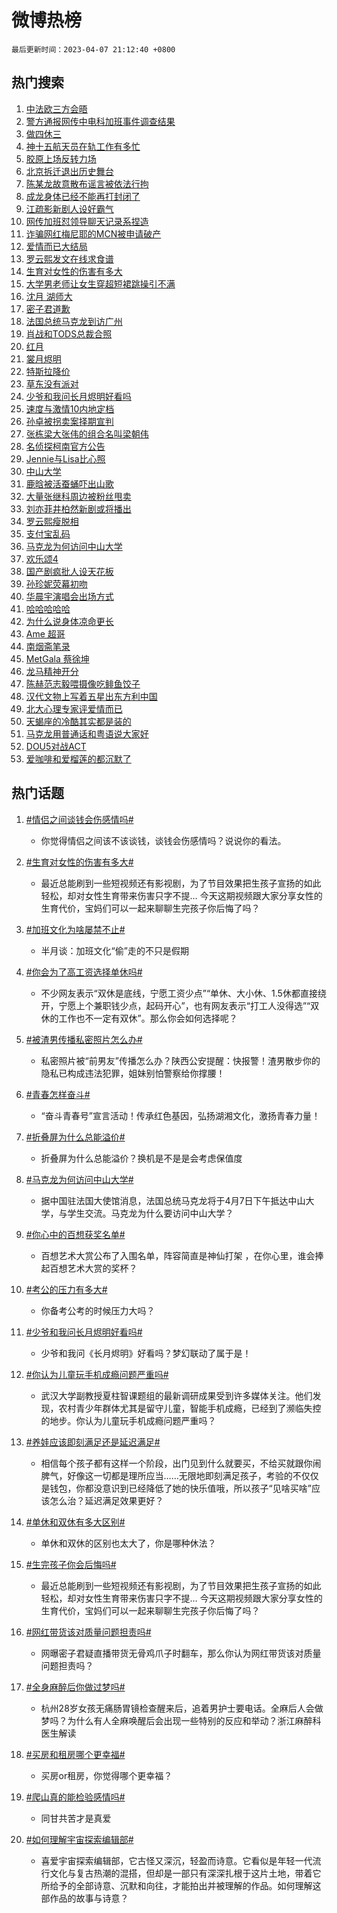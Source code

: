 # 微博热榜

`最后更新时间：2023-04-07 21:12:40 +0800`

## 热门搜索

1. [中法欧三方会晤](https://m.weibo.cn/search?containerid=100103type%3D1%26t%3D10%26q%3D%23%E4%B8%AD%E6%B3%95%E6%AC%A7%E4%B8%89%E6%96%B9%E4%BC%9A%E6%99%A4%23&stream_entry_id=51&isnewpage=1&extparam=seat%3D1%26cate%3D10103%26stream_entry_id%3D51%26pos%3D0%26c_type%3D51%26dgr%3D0%26filter_type%3Drealtimehot%26display_time%3D1680873158%26pre_seqid%3D16808731588810179358&luicode=10000011&lfid=106003type%253D25%2526t%253D3%2526disable_hot%253D1%2526filter_type%253Drealtimehot)
1. [警方通报网传中电科加班事件调查结果](https://m.weibo.cn/search?containerid=100103type%3D1%26t%3D10%26q%3D%23%E8%AD%A6%E6%96%B9%E9%80%9A%E6%8A%A5%E7%BD%91%E4%BC%A0%E4%B8%AD%E7%94%B5%E7%A7%91%E5%8A%A0%E7%8F%AD%E4%BA%8B%E4%BB%B6%E8%B0%83%E6%9F%A5%E7%BB%93%E6%9E%9C%23&stream_entry_id=31&isnewpage=1&extparam=seat%3D1%26cate%3D5001%26stream_entry_id%3D31%26flag%3D1%26lcate%3D5001%26realpos%3D1%26filter_type%3Drealtimehot%26pos%3D0%26q%3D%2523%25E8%25AD%25A6%25E6%2596%25B9%25E9%2580%259A%25E6%258A%25A5%25E7%25BD%2591%25E4%25BC%25A0%25E4%25B8%25AD%25E7%2594%25B5%25E7%25A7%2591%25E5%258A%25A0%25E7%258F%25AD%25E4%25BA%258B%25E4%25BB%25B6%25E8%25B0%2583%25E6%259F%25A5%25E7%25BB%2593%25E6%259E%259C%2523%26c_type%3D31%26dgr%3D0%26band_rank%3D1%26display_time%3D1680873158%26pre_seqid%3D16808731588810179358&luicode=10000011&lfid=106003type%253D25%2526t%253D3%2526disable_hot%253D1%2526filter_type%253Drealtimehot)
1. [做四休三](https://m.weibo.cn/search?containerid=100103type%3D1%26t%3D10%26q%3D%E5%81%9A%E5%9B%9B%E4%BC%91%E4%B8%89&stream_entry_id=31&isnewpage=1&extparam=seat%3D1%26cate%3D5001%26stream_entry_id%3D31%26flag%3D1%26lcate%3D5001%26realpos%3D2%26filter_type%3Drealtimehot%26pos%3D1%26q%3D%25E5%2581%259A%25E5%259B%259B%25E4%25BC%2591%25E4%25B8%2589%26c_type%3D31%26dgr%3D0%26band_rank%3D2%26display_time%3D1680873158%26pre_seqid%3D16808731588810179358&luicode=10000011&lfid=106003type%253D25%2526t%253D3%2526disable_hot%253D1%2526filter_type%253Drealtimehot)
1. [神十五航天员在轨工作有多忙](https://m.weibo.cn/search?containerid=100103type%3D1%26t%3D10%26q%3D%23%E7%A5%9E%E5%8D%81%E4%BA%94%E8%88%AA%E5%A4%A9%E5%91%98%E5%9C%A8%E8%BD%A8%E5%B7%A5%E4%BD%9C%E6%9C%89%E5%A4%9A%E5%BF%99%23&stream_entry_id=31&isnewpage=1&extparam=seat%3D1%26cate%3D5001%26stream_entry_id%3D31%26flag%3D0%26lcate%3D5001%26realpos%3D3%26filter_type%3Drealtimehot%26pos%3D2%26q%3D%2523%25E7%25A5%259E%25E5%258D%2581%25E4%25BA%2594%25E8%2588%25AA%25E5%25A4%25A9%25E5%2591%2598%25E5%259C%25A8%25E8%25BD%25A8%25E5%25B7%25A5%25E4%25BD%259C%25E6%259C%2589%25E5%25A4%259A%25E5%25BF%2599%2523%26c_type%3D31%26dgr%3D0%26band_rank%3D3%26display_time%3D1680873158%26pre_seqid%3D16808731588810179358&luicode=10000011&lfid=106003type%253D25%2526t%253D3%2526disable_hot%253D1%2526filter_type%253Drealtimehot)
1. [胶原上场反转力场](https://m.weibo.cn/search?containerid=100103type%3D1%26t%3D10%26q%3D%23%E8%83%B6%E5%8E%9F%E4%B8%8A%E5%9C%BA%E5%8F%8D%E8%BD%AC%E5%8A%9B%E5%9C%BA%23&stream_entry_id=31&isnewpage=1&extparam=seat%3D1%26cate%3D5001%26stream_entry_id%3D31%26lcate%3D5001%26dgr%3D0%26filter_type%3Drealtimehot%26pos%3D3%26topic_ad%3D1%26q%3D%2523%25E8%2583%25B6%25E5%258E%259F%25E4%25B8%258A%25E5%259C%25BA%25E5%258F%258D%25E8%25BD%25AC%25E5%258A%259B%25E5%259C%25BA%2523%26c_type%3D31%26adid%3D185643%26band_rank%3D4%26display_time%3D1680873158%26pre_seqid%3D16808731588810179358&luicode=10000011&lfid=106003type%253D25%2526t%253D3%2526disable_hot%253D1%2526filter_type%253Drealtimehot)
1. [北京拆迁退出历史舞台](https://m.weibo.cn/search?containerid=100103type%3D1%26t%3D10%26q%3D%23%E5%8C%97%E4%BA%AC%E6%8B%86%E8%BF%81%E9%80%80%E5%87%BA%E5%8E%86%E5%8F%B2%E8%88%9E%E5%8F%B0%23&stream_entry_id=31&isnewpage=1&extparam=seat%3D1%26cate%3D5001%26stream_entry_id%3D31%26flag%3D2%26lcate%3D5001%26realpos%3D4%26filter_type%3Drealtimehot%26pos%3D4%26q%3D%2523%25E5%258C%2597%25E4%25BA%25AC%25E6%258B%2586%25E8%25BF%2581%25E9%2580%2580%25E5%2587%25BA%25E5%258E%2586%25E5%258F%25B2%25E8%2588%259E%25E5%258F%25B0%2523%26c_type%3D31%26dgr%3D0%26band_rank%3D4%26display_time%3D1680873158%26pre_seqid%3D16808731588810179358&luicode=10000011&lfid=106003type%253D25%2526t%253D3%2526disable_hot%253D1%2526filter_type%253Drealtimehot)
1. [陈某龙故意散布谣言被依法行拘](https://m.weibo.cn/search?containerid=100103type%3D1%26t%3D10%26q%3D%23%E9%99%88%E6%9F%90%E9%BE%99%E6%95%85%E6%84%8F%E6%95%A3%E5%B8%83%E8%B0%A3%E8%A8%80%E8%A2%AB%E4%BE%9D%E6%B3%95%E8%A1%8C%E6%8B%98%23&stream_entry_id=31&isnewpage=1&extparam=seat%3D1%26cate%3D5001%26stream_entry_id%3D31%26flag%3D1%26lcate%3D5001%26realpos%3D5%26filter_type%3Drealtimehot%26pos%3D5%26q%3D%2523%25E9%2599%2588%25E6%259F%2590%25E9%25BE%2599%25E6%2595%2585%25E6%2584%258F%25E6%2595%25A3%25E5%25B8%2583%25E8%25B0%25A3%25E8%25A8%2580%25E8%25A2%25AB%25E4%25BE%259D%25E6%25B3%2595%25E8%25A1%258C%25E6%258B%2598%2523%26c_type%3D31%26dgr%3D0%26band_rank%3D5%26display_time%3D1680873158%26pre_seqid%3D16808731588810179358&luicode=10000011&lfid=106003type%253D25%2526t%253D3%2526disable_hot%253D1%2526filter_type%253Drealtimehot)
1. [成龙身体已经不能再打封闭了](https://m.weibo.cn/search?containerid=100103type%3D1%26t%3D10%26q%3D%23%E6%88%90%E9%BE%99%E8%BA%AB%E4%BD%93%E5%B7%B2%E7%BB%8F%E4%B8%8D%E8%83%BD%E5%86%8D%E6%89%93%E5%B0%81%E9%97%AD%E4%BA%86%23&stream_entry_id=31&isnewpage=1&extparam=seat%3D1%26cate%3D5001%26stream_entry_id%3D31%26flag%3D2%26lcate%3D5001%26realpos%3D6%26filter_type%3Drealtimehot%26pos%3D6%26q%3D%2523%25E6%2588%2590%25E9%25BE%2599%25E8%25BA%25AB%25E4%25BD%2593%25E5%25B7%25B2%25E7%25BB%258F%25E4%25B8%258D%25E8%2583%25BD%25E5%2586%258D%25E6%2589%2593%25E5%25B0%2581%25E9%2597%25AD%25E4%25BA%2586%2523%26c_type%3D31%26dgr%3D0%26band_rank%3D6%26display_time%3D1680873158%26pre_seqid%3D16808731588810179358&luicode=10000011&lfid=106003type%253D25%2526t%253D3%2526disable_hot%253D1%2526filter_type%253Drealtimehot)
1. [江疏影新剧人设好霸气](https://m.weibo.cn/search?containerid=100103type%3D1%26t%3D10%26q%3D%23%E6%B1%9F%E7%96%8F%E5%BD%B1%E6%96%B0%E5%89%A7%E4%BA%BA%E8%AE%BE%E5%A5%BD%E9%9C%B8%E6%B0%94%23&stream_entry_id=31&isnewpage=1&extparam=seat%3D1%26cate%3D5001%26stream_entry_id%3D31%26lcate%3D5001%26dgr%3D0%26filter_type%3Drealtimehot%26pos%3D7%26q%3D%2523%25E6%25B1%259F%25E7%2596%258F%25E5%25BD%25B1%25E6%2596%25B0%25E5%2589%25A7%25E4%25BA%25BA%25E8%25AE%25BE%25E5%25A5%25BD%25E9%259C%25B8%25E6%25B0%2594%2523%26c_type%3D31%26adid%3D185734%26band_rank%3D7%26display_time%3D1680873158%26pre_seqid%3D16808731588810179358&luicode=10000011&lfid=106003type%253D25%2526t%253D3%2526disable_hot%253D1%2526filter_type%253Drealtimehot)
1. [网传加班怼领导聊天记录系捏造](https://m.weibo.cn/search?containerid=100103type%3D1%26t%3D10%26q%3D%23%E7%BD%91%E4%BC%A0%E5%8A%A0%E7%8F%AD%E6%80%BC%E9%A2%86%E5%AF%BC%E8%81%8A%E5%A4%A9%E8%AE%B0%E5%BD%95%E7%B3%BB%E6%8D%8F%E9%80%A0%23&stream_entry_id=31&isnewpage=1&extparam=seat%3D1%26cate%3D5001%26stream_entry_id%3D31%26flag%3D1%26lcate%3D5001%26realpos%3D7%26filter_type%3Drealtimehot%26pos%3D8%26q%3D%2523%25E7%25BD%2591%25E4%25BC%25A0%25E5%258A%25A0%25E7%258F%25AD%25E6%2580%25BC%25E9%25A2%2586%25E5%25AF%25BC%25E8%2581%258A%25E5%25A4%25A9%25E8%25AE%25B0%25E5%25BD%2595%25E7%25B3%25BB%25E6%258D%258F%25E9%2580%25A0%2523%26c_type%3D31%26dgr%3D0%26band_rank%3D7%26display_time%3D1680873158%26pre_seqid%3D16808731588810179358&luicode=10000011&lfid=106003type%253D25%2526t%253D3%2526disable_hot%253D1%2526filter_type%253Drealtimehot)
1. [诈骗网红梅尼耶的MCN被申请破产](https://m.weibo.cn/search?containerid=100103type%3D1%26t%3D10%26q%3D%23%E8%AF%88%E9%AA%97%E7%BD%91%E7%BA%A2%E6%A2%85%E5%B0%BC%E8%80%B6%E7%9A%84MCN%E8%A2%AB%E7%94%B3%E8%AF%B7%E7%A0%B4%E4%BA%A7%23&stream_entry_id=31&isnewpage=1&extparam=seat%3D1%26cate%3D5001%26stream_entry_id%3D31%26flag%3D1%26lcate%3D5001%26realpos%3D8%26filter_type%3Drealtimehot%26pos%3D9%26q%3D%2523%25E8%25AF%2588%25E9%25AA%2597%25E7%25BD%2591%25E7%25BA%25A2%25E6%25A2%2585%25E5%25B0%25BC%25E8%2580%25B6%25E7%259A%2584MCN%25E8%25A2%25AB%25E7%2594%25B3%25E8%25AF%25B7%25E7%25A0%25B4%25E4%25BA%25A7%2523%26c_type%3D31%26dgr%3D0%26band_rank%3D8%26display_time%3D1680873158%26pre_seqid%3D16808731588810179358&luicode=10000011&lfid=106003type%253D25%2526t%253D3%2526disable_hot%253D1%2526filter_type%253Drealtimehot)
1. [爱情而已大结局](https://m.weibo.cn/search?containerid=100103type%3D1%26t%3D10%26q%3D%23%E7%88%B1%E6%83%85%E8%80%8C%E5%B7%B2%E5%A4%A7%E7%BB%93%E5%B1%80%23&stream_entry_id=31&isnewpage=1&extparam=seat%3D1%26cate%3D5001%26stream_entry_id%3D31%26flag%3D1%26lcate%3D5001%26realpos%3D9%26filter_type%3Drealtimehot%26pos%3D10%26q%3D%2523%25E7%2588%25B1%25E6%2583%2585%25E8%2580%258C%25E5%25B7%25B2%25E5%25A4%25A7%25E7%25BB%2593%25E5%25B1%2580%2523%26c_type%3D31%26dgr%3D0%26band_rank%3D9%26display_time%3D1680873158%26pre_seqid%3D16808731588810179358&luicode=10000011&lfid=106003type%253D25%2526t%253D3%2526disable_hot%253D1%2526filter_type%253Drealtimehot)
1. [罗云熙发文在线求食谱](https://m.weibo.cn/search?containerid=100103type%3D1%26t%3D10%26q%3D%23%E7%BD%97%E4%BA%91%E7%86%99%E5%8F%91%E6%96%87%E5%9C%A8%E7%BA%BF%E6%B1%82%E9%A3%9F%E8%B0%B1%23&stream_entry_id=31&isnewpage=1&extparam=seat%3D1%26cate%3D5001%26stream_entry_id%3D31%26flag%3D0%26lcate%3D5001%26realpos%3D10%26filter_type%3Drealtimehot%26pos%3D11%26q%3D%2523%25E7%25BD%2597%25E4%25BA%2591%25E7%2586%2599%25E5%258F%2591%25E6%2596%2587%25E5%259C%25A8%25E7%25BA%25BF%25E6%25B1%2582%25E9%25A3%259F%25E8%25B0%25B1%2523%26c_type%3D31%26dgr%3D0%26band_rank%3D10%26display_time%3D1680873158%26pre_seqid%3D16808731588810179358&luicode=10000011&lfid=106003type%253D25%2526t%253D3%2526disable_hot%253D1%2526filter_type%253Drealtimehot)
1. [生育对女性的伤害有多大](https://m.weibo.cn/search?containerid=100103type%3D1%26t%3D10%26q%3D%23%E7%94%9F%E8%82%B2%E5%AF%B9%E5%A5%B3%E6%80%A7%E7%9A%84%E4%BC%A4%E5%AE%B3%E6%9C%89%E5%A4%9A%E5%A4%A7%23&stream_entry_id=31&isnewpage=1&extparam=seat%3D1%26cate%3D5001%26stream_entry_id%3D31%26flag%3D0%26lcate%3D5001%26realpos%3D11%26filter_type%3Drealtimehot%26pos%3D12%26q%3D%2523%25E7%2594%259F%25E8%2582%25B2%25E5%25AF%25B9%25E5%25A5%25B3%25E6%2580%25A7%25E7%259A%2584%25E4%25BC%25A4%25E5%25AE%25B3%25E6%259C%2589%25E5%25A4%259A%25E5%25A4%25A7%2523%26c_type%3D31%26dgr%3D0%26band_rank%3D11%26display_time%3D1680873158%26pre_seqid%3D16808731588810179358&luicode=10000011&lfid=106003type%253D25%2526t%253D3%2526disable_hot%253D1%2526filter_type%253Drealtimehot)
1. [大学男老师让女生穿超短裙跳操引不满](https://m.weibo.cn/search?containerid=100103type%3D1%26t%3D10%26q%3D%23%E5%A4%A7%E5%AD%A6%E7%94%B7%E8%80%81%E5%B8%88%E8%AE%A9%E5%A5%B3%E7%94%9F%E7%A9%BF%E8%B6%85%E7%9F%AD%E8%A3%99%E8%B7%B3%E6%93%8D%E5%BC%95%E4%B8%8D%E6%BB%A1%23&stream_entry_id=31&isnewpage=1&extparam=seat%3D1%26cate%3D5001%26stream_entry_id%3D31%26flag%3D1%26lcate%3D5001%26realpos%3D12%26filter_type%3Drealtimehot%26pos%3D13%26q%3D%2523%25E5%25A4%25A7%25E5%25AD%25A6%25E7%2594%25B7%25E8%2580%2581%25E5%25B8%2588%25E8%25AE%25A9%25E5%25A5%25B3%25E7%2594%259F%25E7%25A9%25BF%25E8%25B6%2585%25E7%259F%25AD%25E8%25A3%2599%25E8%25B7%25B3%25E6%2593%258D%25E5%25BC%2595%25E4%25B8%258D%25E6%25BB%25A1%2523%26c_type%3D31%26dgr%3D0%26band_rank%3D12%26display_time%3D1680873158%26pre_seqid%3D16808731588810179358&luicode=10000011&lfid=106003type%253D25%2526t%253D3%2526disable_hot%253D1%2526filter_type%253Drealtimehot)
1. [沈月 湖师大](https://m.weibo.cn/search?containerid=100103type%3D1%26t%3D10%26q%3D%E6%B2%88%E6%9C%88+%E6%B9%96%E5%B8%88%E5%A4%A7&stream_entry_id=31&isnewpage=1&extparam=seat%3D1%26cate%3D5001%26stream_entry_id%3D31%26flag%3D0%26lcate%3D5001%26realpos%3D13%26filter_type%3Drealtimehot%26pos%3D14%26q%3D%25E6%25B2%2588%25E6%259C%2588%2520%25E6%25B9%2596%25E5%25B8%2588%25E5%25A4%25A7%26c_type%3D31%26dgr%3D0%26band_rank%3D13%26display_time%3D1680873158%26pre_seqid%3D16808731588810179358&luicode=10000011&lfid=106003type%253D25%2526t%253D3%2526disable_hot%253D1%2526filter_type%253Drealtimehot)
1. [密子君道歉](https://m.weibo.cn/search?containerid=100103type%3D1%26t%3D10%26q%3D%23%E5%AF%86%E5%AD%90%E5%90%9B%E9%81%93%E6%AD%89%23&stream_entry_id=31&isnewpage=1&extparam=seat%3D1%26cate%3D5001%26stream_entry_id%3D31%26flag%3D2%26lcate%3D5001%26realpos%3D14%26filter_type%3Drealtimehot%26pos%3D15%26q%3D%2523%25E5%25AF%2586%25E5%25AD%2590%25E5%2590%259B%25E9%2581%2593%25E6%25AD%2589%2523%26c_type%3D31%26dgr%3D0%26band_rank%3D14%26display_time%3D1680873158%26pre_seqid%3D16808731588810179358&luicode=10000011&lfid=106003type%253D25%2526t%253D3%2526disable_hot%253D1%2526filter_type%253Drealtimehot)
1. [法国总统马克龙到访广州](https://m.weibo.cn/search?containerid=100103type%3D1%26t%3D10%26q%3D%23%E6%B3%95%E5%9B%BD%E6%80%BB%E7%BB%9F%E9%A9%AC%E5%85%8B%E9%BE%99%E5%88%B0%E8%AE%BF%E5%B9%BF%E5%B7%9E%23&stream_entry_id=31&isnewpage=1&extparam=seat%3D1%26cate%3D5001%26stream_entry_id%3D31%26flag%3D0%26lcate%3D5001%26realpos%3D15%26filter_type%3Drealtimehot%26pos%3D16%26q%3D%2523%25E6%25B3%2595%25E5%259B%25BD%25E6%2580%25BB%25E7%25BB%259F%25E9%25A9%25AC%25E5%2585%258B%25E9%25BE%2599%25E5%2588%25B0%25E8%25AE%25BF%25E5%25B9%25BF%25E5%25B7%259E%2523%26c_type%3D31%26dgr%3D0%26band_rank%3D15%26display_time%3D1680873158%26pre_seqid%3D16808731588810179358&luicode=10000011&lfid=106003type%253D25%2526t%253D3%2526disable_hot%253D1%2526filter_type%253Drealtimehot)
1. [肖战和TODS总裁合照](https://m.weibo.cn/search?containerid=100103type%3D1%26t%3D10%26q%3D%23%E8%82%96%E6%88%98%E5%92%8CTODS%E6%80%BB%E8%A3%81%E5%90%88%E7%85%A7%23&stream_entry_id=31&isnewpage=1&extparam=seat%3D1%26cate%3D5001%26stream_entry_id%3D31%26flag%3D0%26lcate%3D5001%26realpos%3D16%26filter_type%3Drealtimehot%26pos%3D17%26q%3D%2523%25E8%2582%2596%25E6%2588%2598%25E5%2592%258CTODS%25E6%2580%25BB%25E8%25A3%2581%25E5%2590%2588%25E7%2585%25A7%2523%26c_type%3D31%26dgr%3D0%26band_rank%3D16%26display_time%3D1680873158%26pre_seqid%3D16808731588810179358&luicode=10000011&lfid=106003type%253D25%2526t%253D3%2526disable_hot%253D1%2526filter_type%253Drealtimehot)
1. [红月](https://m.weibo.cn/search?containerid=100103type%3D1%26t%3D10%26q%3D%E7%BA%A2%E6%9C%88&stream_entry_id=31&isnewpage=1&extparam=seat%3D1%26cate%3D5001%26stream_entry_id%3D31%26flag%3D1%26lcate%3D5001%26realpos%3D17%26filter_type%3Drealtimehot%26pos%3D18%26q%3D%25E7%25BA%25A2%25E6%259C%2588%26c_type%3D31%26dgr%3D0%26band_rank%3D17%26display_time%3D1680873158%26pre_seqid%3D16808731588810179358&luicode=10000011&lfid=106003type%253D25%2526t%253D3%2526disable_hot%253D1%2526filter_type%253Drealtimehot)
1. [裳月烬明](https://m.weibo.cn/search?containerid=100103type%3D1%26t%3D10%26q%3D%E8%A3%B3%E6%9C%88%E7%83%AC%E6%98%8E&stream_entry_id=31&isnewpage=1&extparam=seat%3D1%26cate%3D5001%26stream_entry_id%3D31%26flag%3D0%26lcate%3D5001%26realpos%3D18%26filter_type%3Drealtimehot%26pos%3D19%26q%3D%25E8%25A3%25B3%25E6%259C%2588%25E7%2583%25AC%25E6%2598%258E%26c_type%3D31%26dgr%3D0%26band_rank%3D18%26display_time%3D1680873158%26pre_seqid%3D16808731588810179358&luicode=10000011&lfid=106003type%253D25%2526t%253D3%2526disable_hot%253D1%2526filter_type%253Drealtimehot)
1. [特斯拉降价](https://m.weibo.cn/search?containerid=100103type%3D1%26t%3D10%26q%3D%E7%89%B9%E6%96%AF%E6%8B%89%E9%99%8D%E4%BB%B7&stream_entry_id=31&isnewpage=1&extparam=seat%3D1%26cate%3D5001%26stream_entry_id%3D31%26flag%3D0%26lcate%3D5001%26realpos%3D19%26filter_type%3Drealtimehot%26pos%3D20%26q%3D%25E7%2589%25B9%25E6%2596%25AF%25E6%258B%2589%25E9%2599%258D%25E4%25BB%25B7%26c_type%3D31%26dgr%3D0%26band_rank%3D19%26display_time%3D1680873158%26pre_seqid%3D16808731588810179358&luicode=10000011&lfid=106003type%253D25%2526t%253D3%2526disable_hot%253D1%2526filter_type%253Drealtimehot)
1. [草东没有派对](https://m.weibo.cn/search?containerid=100103type%3D1%26t%3D10%26q%3D%E8%8D%89%E4%B8%9C%E6%B2%A1%E6%9C%89%E6%B4%BE%E5%AF%B9&stream_entry_id=31&isnewpage=1&extparam=seat%3D1%26cate%3D5001%26stream_entry_id%3D31%26flag%3D1%26lcate%3D5001%26realpos%3D20%26filter_type%3Drealtimehot%26pos%3D21%26q%3D%25E8%258D%2589%25E4%25B8%259C%25E6%25B2%25A1%25E6%259C%2589%25E6%25B4%25BE%25E5%25AF%25B9%26c_type%3D31%26dgr%3D0%26band_rank%3D20%26display_time%3D1680873158%26pre_seqid%3D16808731588810179358&luicode=10000011&lfid=106003type%253D25%2526t%253D3%2526disable_hot%253D1%2526filter_type%253Drealtimehot)
1. [少爷和我问长月烬明好看吗](https://m.weibo.cn/search?containerid=100103type%3D1%26t%3D10%26q%3D%23%E5%B0%91%E7%88%B7%E5%92%8C%E6%88%91%E9%97%AE%E9%95%BF%E6%9C%88%E7%83%AC%E6%98%8E%E5%A5%BD%E7%9C%8B%E5%90%97%23&stream_entry_id=31&isnewpage=1&extparam=seat%3D1%26cate%3D5001%26stream_entry_id%3D31%26flag%3D1%26lcate%3D5001%26realpos%3D21%26filter_type%3Drealtimehot%26pos%3D22%26q%3D%2523%25E5%25B0%2591%25E7%2588%25B7%25E5%2592%258C%25E6%2588%2591%25E9%2597%25AE%25E9%2595%25BF%25E6%259C%2588%25E7%2583%25AC%25E6%2598%258E%25E5%25A5%25BD%25E7%259C%258B%25E5%2590%2597%2523%26c_type%3D31%26dgr%3D0%26band_rank%3D21%26display_time%3D1680873158%26pre_seqid%3D16808731588810179358&luicode=10000011&lfid=106003type%253D25%2526t%253D3%2526disable_hot%253D1%2526filter_type%253Drealtimehot)
1. [速度与激情10内地定档](https://m.weibo.cn/search?containerid=100103type%3D1%26t%3D10%26q%3D%23%E9%80%9F%E5%BA%A6%E4%B8%8E%E6%BF%80%E6%83%8510%E5%86%85%E5%9C%B0%E5%AE%9A%E6%A1%A3%23&stream_entry_id=31&isnewpage=1&extparam=seat%3D1%26cate%3D5001%26stream_entry_id%3D31%26flag%3D1%26lcate%3D5001%26realpos%3D22%26filter_type%3Drealtimehot%26pos%3D23%26q%3D%2523%25E9%2580%259F%25E5%25BA%25A6%25E4%25B8%258E%25E6%25BF%2580%25E6%2583%258510%25E5%2586%2585%25E5%259C%25B0%25E5%25AE%259A%25E6%25A1%25A3%2523%26c_type%3D31%26dgr%3D0%26band_rank%3D22%26display_time%3D1680873158%26pre_seqid%3D16808731588810179358&luicode=10000011&lfid=106003type%253D25%2526t%253D3%2526disable_hot%253D1%2526filter_type%253Drealtimehot)
1. [孙卓被拐卖案择期宣判](https://m.weibo.cn/search?containerid=100103type%3D1%26t%3D10%26q%3D%23%E5%AD%99%E5%8D%93%E8%A2%AB%E6%8B%90%E5%8D%96%E6%A1%88%E6%8B%A9%E6%9C%9F%E5%AE%A3%E5%88%A4%23&stream_entry_id=31&isnewpage=1&extparam=seat%3D1%26cate%3D5001%26stream_entry_id%3D31%26flag%3D1%26lcate%3D5001%26realpos%3D23%26filter_type%3Drealtimehot%26pos%3D24%26q%3D%2523%25E5%25AD%2599%25E5%258D%2593%25E8%25A2%25AB%25E6%258B%2590%25E5%258D%2596%25E6%25A1%2588%25E6%258B%25A9%25E6%259C%259F%25E5%25AE%25A3%25E5%2588%25A4%2523%26c_type%3D31%26dgr%3D0%26band_rank%3D23%26display_time%3D1680873158%26pre_seqid%3D16808731588810179358&luicode=10000011&lfid=106003type%253D25%2526t%253D3%2526disable_hot%253D1%2526filter_type%253Drealtimehot)
1. [张栋梁大张伟的组合名叫梁朝伟](https://m.weibo.cn/search?containerid=100103type%3D1%26t%3D10%26q%3D%23%E5%BC%A0%E6%A0%8B%E6%A2%81%E5%A4%A7%E5%BC%A0%E4%BC%9F%E7%9A%84%E7%BB%84%E5%90%88%E5%90%8D%E5%8F%AB%E6%A2%81%E6%9C%9D%E4%BC%9F%23&stream_entry_id=31&isnewpage=1&extparam=seat%3D1%26cate%3D5001%26stream_entry_id%3D31%26flag%3D1%26lcate%3D5001%26realpos%3D24%26filter_type%3Drealtimehot%26pos%3D25%26q%3D%2523%25E5%25BC%25A0%25E6%25A0%258B%25E6%25A2%2581%25E5%25A4%25A7%25E5%25BC%25A0%25E4%25BC%259F%25E7%259A%2584%25E7%25BB%2584%25E5%2590%2588%25E5%2590%258D%25E5%258F%25AB%25E6%25A2%2581%25E6%259C%259D%25E4%25BC%259F%2523%26c_type%3D31%26dgr%3D0%26band_rank%3D24%26display_time%3D1680873158%26pre_seqid%3D16808731588810179358&luicode=10000011&lfid=106003type%253D25%2526t%253D3%2526disable_hot%253D1%2526filter_type%253Drealtimehot)
1. [名侦探柯南官方公告](https://m.weibo.cn/search?containerid=100103type%3D1%26t%3D10%26q%3D%23%E5%90%8D%E4%BE%A6%E6%8E%A2%E6%9F%AF%E5%8D%97%E5%AE%98%E6%96%B9%E5%85%AC%E5%91%8A%23&stream_entry_id=31&isnewpage=1&extparam=seat%3D1%26cate%3D5001%26stream_entry_id%3D31%26flag%3D0%26lcate%3D5001%26realpos%3D25%26filter_type%3Drealtimehot%26pos%3D26%26q%3D%2523%25E5%2590%258D%25E4%25BE%25A6%25E6%258E%25A2%25E6%259F%25AF%25E5%258D%2597%25E5%25AE%2598%25E6%2596%25B9%25E5%2585%25AC%25E5%2591%258A%2523%26c_type%3D31%26dgr%3D0%26band_rank%3D25%26display_time%3D1680873158%26pre_seqid%3D16808731588810179358&luicode=10000011&lfid=106003type%253D25%2526t%253D3%2526disable_hot%253D1%2526filter_type%253Drealtimehot)
1. [Jennie与Lisa比心照](https://m.weibo.cn/search?containerid=100103type%3D1%26t%3D10%26q%3D%23Jennie%E4%B8%8ELisa%E6%AF%94%E5%BF%83%E7%85%A7%23&stream_entry_id=31&isnewpage=1&extparam=seat%3D1%26cate%3D5001%26stream_entry_id%3D31%26flag%3D1%26lcate%3D5001%26realpos%3D26%26filter_type%3Drealtimehot%26pos%3D27%26q%3D%2523Jennie%25E4%25B8%258ELisa%25E6%25AF%2594%25E5%25BF%2583%25E7%2585%25A7%2523%26c_type%3D31%26dgr%3D0%26band_rank%3D26%26display_time%3D1680873158%26pre_seqid%3D16808731588810179358&luicode=10000011&lfid=106003type%253D25%2526t%253D3%2526disable_hot%253D1%2526filter_type%253Drealtimehot)
1. [中山大学](https://m.weibo.cn/search?containerid=100103type%3D1%26t%3D10%26q%3D%E4%B8%AD%E5%B1%B1%E5%A4%A7%E5%AD%A6&stream_entry_id=31&isnewpage=1&extparam=seat%3D1%26cate%3D5001%26stream_entry_id%3D31%26flag%3D0%26lcate%3D5001%26realpos%3D27%26filter_type%3Drealtimehot%26pos%3D28%26q%3D%25E4%25B8%25AD%25E5%25B1%25B1%25E5%25A4%25A7%25E5%25AD%25A6%26c_type%3D31%26dgr%3D0%26band_rank%3D27%26display_time%3D1680873158%26pre_seqid%3D16808731588810179358&luicode=10000011&lfid=106003type%253D25%2526t%253D3%2526disable_hot%253D1%2526filter_type%253Drealtimehot)
1. [鹿晗被活蚕蛹吓出山歌](https://m.weibo.cn/search?containerid=100103type%3D1%26t%3D10%26q%3D%23%E9%B9%BF%E6%99%97%E8%A2%AB%E6%B4%BB%E8%9A%95%E8%9B%B9%E5%90%93%E5%87%BA%E5%B1%B1%E6%AD%8C%23&stream_entry_id=31&isnewpage=1&extparam=seat%3D1%26cate%3D5001%26stream_entry_id%3D31%26flag%3D1%26lcate%3D5001%26realpos%3D28%26filter_type%3Drealtimehot%26pos%3D29%26q%3D%2523%25E9%25B9%25BF%25E6%2599%2597%25E8%25A2%25AB%25E6%25B4%25BB%25E8%259A%2595%25E8%259B%25B9%25E5%2590%2593%25E5%2587%25BA%25E5%25B1%25B1%25E6%25AD%258C%2523%26c_type%3D31%26dgr%3D0%26band_rank%3D28%26display_time%3D1680873158%26pre_seqid%3D16808731588810179358&luicode=10000011&lfid=106003type%253D25%2526t%253D3%2526disable_hot%253D1%2526filter_type%253Drealtimehot)
1. [大量张继科周边被粉丝甩卖](https://m.weibo.cn/search?containerid=100103type%3D1%26t%3D10%26q%3D%23%E5%A4%A7%E9%87%8F%E5%BC%A0%E7%BB%A7%E7%A7%91%E5%91%A8%E8%BE%B9%E8%A2%AB%E7%B2%89%E4%B8%9D%E7%94%A9%E5%8D%96%23&stream_entry_id=31&isnewpage=1&extparam=seat%3D1%26cate%3D5001%26stream_entry_id%3D31%26flag%3D0%26lcate%3D5001%26realpos%3D29%26filter_type%3Drealtimehot%26pos%3D30%26q%3D%2523%25E5%25A4%25A7%25E9%2587%258F%25E5%25BC%25A0%25E7%25BB%25A7%25E7%25A7%2591%25E5%2591%25A8%25E8%25BE%25B9%25E8%25A2%25AB%25E7%25B2%2589%25E4%25B8%259D%25E7%2594%25A9%25E5%258D%2596%2523%26c_type%3D31%26dgr%3D0%26band_rank%3D29%26display_time%3D1680873158%26pre_seqid%3D16808731588810179358&luicode=10000011&lfid=106003type%253D25%2526t%253D3%2526disable_hot%253D1%2526filter_type%253Drealtimehot)
1. [刘亦菲井柏然新剧或将播出](https://m.weibo.cn/search?containerid=100103type%3D1%26t%3D10%26q%3D%23%E5%88%98%E4%BA%A6%E8%8F%B2%E4%BA%95%E6%9F%8F%E7%84%B6%E6%96%B0%E5%89%A7%E6%88%96%E5%B0%86%E6%92%AD%E5%87%BA%23&stream_entry_id=31&isnewpage=1&extparam=seat%3D1%26cate%3D5001%26stream_entry_id%3D31%26flag%3D0%26lcate%3D5001%26realpos%3D30%26filter_type%3Drealtimehot%26pos%3D31%26q%3D%2523%25E5%2588%2598%25E4%25BA%25A6%25E8%258F%25B2%25E4%25BA%2595%25E6%259F%258F%25E7%2584%25B6%25E6%2596%25B0%25E5%2589%25A7%25E6%2588%2596%25E5%25B0%2586%25E6%2592%25AD%25E5%2587%25BA%2523%26c_type%3D31%26dgr%3D0%26band_rank%3D30%26display_time%3D1680873158%26pre_seqid%3D16808731588810179358&luicode=10000011&lfid=106003type%253D25%2526t%253D3%2526disable_hot%253D1%2526filter_type%253Drealtimehot)
1. [罗云熙瘦脱相](https://m.weibo.cn/search?containerid=100103type%3D1%26t%3D10%26q%3D%E7%BD%97%E4%BA%91%E7%86%99%E7%98%A6%E8%84%B1%E7%9B%B8&stream_entry_id=31&isnewpage=1&extparam=seat%3D1%26cate%3D5001%26stream_entry_id%3D31%26flag%3D0%26lcate%3D5001%26realpos%3D31%26filter_type%3Drealtimehot%26pos%3D32%26q%3D%25E7%25BD%2597%25E4%25BA%2591%25E7%2586%2599%25E7%2598%25A6%25E8%2584%25B1%25E7%259B%25B8%26c_type%3D31%26dgr%3D0%26band_rank%3D31%26display_time%3D1680873158%26pre_seqid%3D16808731588810179358&luicode=10000011&lfid=106003type%253D25%2526t%253D3%2526disable_hot%253D1%2526filter_type%253Drealtimehot)
1. [支付宝乱码](https://m.weibo.cn/search?containerid=100103type%3D1%26t%3D10%26q%3D%E6%94%AF%E4%BB%98%E5%AE%9D%E4%B9%B1%E7%A0%81&stream_entry_id=31&isnewpage=1&extparam=seat%3D1%26cate%3D5001%26stream_entry_id%3D31%26flag%3D1%26lcate%3D5001%26realpos%3D32%26filter_type%3Drealtimehot%26pos%3D33%26q%3D%25E6%2594%25AF%25E4%25BB%2598%25E5%25AE%259D%25E4%25B9%25B1%25E7%25A0%2581%26c_type%3D31%26dgr%3D0%26band_rank%3D32%26display_time%3D1680873158%26pre_seqid%3D16808731588810179358&luicode=10000011&lfid=106003type%253D25%2526t%253D3%2526disable_hot%253D1%2526filter_type%253Drealtimehot)
1. [马克龙为何访问中山大学](https://m.weibo.cn/search?containerid=100103type%3D1%26t%3D10%26q%3D%23%E9%A9%AC%E5%85%8B%E9%BE%99%E4%B8%BA%E4%BD%95%E8%AE%BF%E9%97%AE%E4%B8%AD%E5%B1%B1%E5%A4%A7%E5%AD%A6%23&stream_entry_id=31&isnewpage=1&extparam=seat%3D1%26cate%3D5001%26stream_entry_id%3D31%26flag%3D0%26lcate%3D5001%26realpos%3D33%26filter_type%3Drealtimehot%26pos%3D34%26q%3D%2523%25E9%25A9%25AC%25E5%2585%258B%25E9%25BE%2599%25E4%25B8%25BA%25E4%25BD%2595%25E8%25AE%25BF%25E9%2597%25AE%25E4%25B8%25AD%25E5%25B1%25B1%25E5%25A4%25A7%25E5%25AD%25A6%2523%26c_type%3D31%26dgr%3D0%26band_rank%3D33%26display_time%3D1680873158%26pre_seqid%3D16808731588810179358&luicode=10000011&lfid=106003type%253D25%2526t%253D3%2526disable_hot%253D1%2526filter_type%253Drealtimehot)
1. [欢乐颂4](https://m.weibo.cn/search?containerid=100103type%3D1%26t%3D10%26q%3D%E6%AC%A2%E4%B9%90%E9%A2%824&stream_entry_id=31&isnewpage=1&extparam=seat%3D1%26cate%3D5001%26stream_entry_id%3D31%26flag%3D1%26lcate%3D5001%26realpos%3D34%26filter_type%3Drealtimehot%26pos%3D35%26q%3D%25E6%25AC%25A2%25E4%25B9%2590%25E9%25A2%25824%26c_type%3D31%26dgr%3D0%26band_rank%3D34%26display_time%3D1680873158%26pre_seqid%3D16808731588810179358&luicode=10000011&lfid=106003type%253D25%2526t%253D3%2526disable_hot%253D1%2526filter_type%253Drealtimehot)
1. [国产剧疯批人设天花板](https://m.weibo.cn/search?containerid=100103type%3D1%26t%3D10%26q%3D%23%E5%9B%BD%E4%BA%A7%E5%89%A7%E7%96%AF%E6%89%B9%E4%BA%BA%E8%AE%BE%E5%A4%A9%E8%8A%B1%E6%9D%BF%23&stream_entry_id=31&isnewpage=1&extparam=seat%3D1%26cate%3D5001%26stream_entry_id%3D31%26flag%3D0%26lcate%3D5001%26realpos%3D35%26filter_type%3Drealtimehot%26pos%3D36%26q%3D%2523%25E5%259B%25BD%25E4%25BA%25A7%25E5%2589%25A7%25E7%2596%25AF%25E6%2589%25B9%25E4%25BA%25BA%25E8%25AE%25BE%25E5%25A4%25A9%25E8%258A%25B1%25E6%259D%25BF%2523%26c_type%3D31%26dgr%3D0%26band_rank%3D35%26display_time%3D1680873158%26pre_seqid%3D16808731588810179358&luicode=10000011&lfid=106003type%253D25%2526t%253D3%2526disable_hot%253D1%2526filter_type%253Drealtimehot)
1. [孙珍妮荧幕初吻](https://m.weibo.cn/search?containerid=100103type%3D1%26t%3D10%26q%3D%23%E5%AD%99%E7%8F%8D%E5%A6%AE%E8%8D%A7%E5%B9%95%E5%88%9D%E5%90%BB%23&stream_entry_id=31&isnewpage=1&extparam=seat%3D1%26cate%3D5001%26stream_entry_id%3D31%26flag%3D0%26lcate%3D5001%26realpos%3D36%26filter_type%3Drealtimehot%26pos%3D37%26q%3D%2523%25E5%25AD%2599%25E7%258F%258D%25E5%25A6%25AE%25E8%258D%25A7%25E5%25B9%2595%25E5%2588%259D%25E5%2590%25BB%2523%26c_type%3D31%26dgr%3D0%26band_rank%3D36%26display_time%3D1680873158%26pre_seqid%3D16808731588810179358&luicode=10000011&lfid=106003type%253D25%2526t%253D3%2526disable_hot%253D1%2526filter_type%253Drealtimehot)
1. [华晨宇演唱会出场方式](https://m.weibo.cn/search?containerid=100103type%3D1%26t%3D10%26q%3D%23%E5%8D%8E%E6%99%A8%E5%AE%87%E6%BC%94%E5%94%B1%E4%BC%9A%E5%87%BA%E5%9C%BA%E6%96%B9%E5%BC%8F%23&stream_entry_id=31&isnewpage=1&extparam=seat%3D1%26cate%3D5001%26stream_entry_id%3D31%26flag%3D1%26lcate%3D5001%26realpos%3D37%26filter_type%3Drealtimehot%26pos%3D38%26q%3D%2523%25E5%258D%258E%25E6%2599%25A8%25E5%25AE%2587%25E6%25BC%2594%25E5%2594%25B1%25E4%25BC%259A%25E5%2587%25BA%25E5%259C%25BA%25E6%2596%25B9%25E5%25BC%258F%2523%26c_type%3D31%26dgr%3D0%26band_rank%3D37%26display_time%3D1680873158%26pre_seqid%3D16808731588810179358&luicode=10000011&lfid=106003type%253D25%2526t%253D3%2526disable_hot%253D1%2526filter_type%253Drealtimehot)
1. [哈哈哈哈哈](https://m.weibo.cn/search?containerid=100103type%3D1%26t%3D10%26q%3D%E5%93%88%E5%93%88%E5%93%88%E5%93%88%E5%93%88&stream_entry_id=31&isnewpage=1&extparam=seat%3D1%26cate%3D5001%26stream_entry_id%3D31%26flag%3D1%26lcate%3D5001%26realpos%3D38%26filter_type%3Drealtimehot%26pos%3D39%26q%3D%25E5%2593%2588%25E5%2593%2588%25E5%2593%2588%25E5%2593%2588%25E5%2593%2588%26c_type%3D31%26dgr%3D0%26band_rank%3D38%26display_time%3D1680873158%26pre_seqid%3D16808731588810179358&luicode=10000011&lfid=106003type%253D25%2526t%253D3%2526disable_hot%253D1%2526filter_type%253Drealtimehot)
1. [为什么说身体凉命更长](https://m.weibo.cn/search?containerid=100103type%3D1%26t%3D10%26q%3D%23%E4%B8%BA%E4%BB%80%E4%B9%88%E8%AF%B4%E8%BA%AB%E4%BD%93%E5%87%89%E5%91%BD%E6%9B%B4%E9%95%BF%23&stream_entry_id=31&isnewpage=1&extparam=seat%3D1%26cate%3D5001%26stream_entry_id%3D31%26flag%3D1%26lcate%3D5001%26realpos%3D39%26filter_type%3Drealtimehot%26pos%3D40%26q%3D%2523%25E4%25B8%25BA%25E4%25BB%2580%25E4%25B9%2588%25E8%25AF%25B4%25E8%25BA%25AB%25E4%25BD%2593%25E5%2587%2589%25E5%2591%25BD%25E6%259B%25B4%25E9%2595%25BF%2523%26c_type%3D31%26dgr%3D0%26band_rank%3D39%26display_time%3D1680873158%26pre_seqid%3D16808731588810179358&luicode=10000011&lfid=106003type%253D25%2526t%253D3%2526disable_hot%253D1%2526filter_type%253Drealtimehot)
1. [Ame 超哥](https://m.weibo.cn/search?containerid=100103type%3D1%26t%3D10%26q%3DAme+%E8%B6%85%E5%93%A5&stream_entry_id=31&isnewpage=1&extparam=seat%3D1%26cate%3D5001%26stream_entry_id%3D31%26flag%3D1%26lcate%3D5001%26realpos%3D40%26filter_type%3Drealtimehot%26pos%3D41%26q%3DAme%2520%25E8%25B6%2585%25E5%2593%25A5%26c_type%3D31%26dgr%3D0%26band_rank%3D40%26display_time%3D1680873158%26pre_seqid%3D16808731588810179358&luicode=10000011&lfid=106003type%253D25%2526t%253D3%2526disable_hot%253D1%2526filter_type%253Drealtimehot)
1. [南烟斋笔录](https://m.weibo.cn/search?containerid=100103type%3D1%26t%3D10%26q%3D%E5%8D%97%E7%83%9F%E6%96%8B%E7%AC%94%E5%BD%95&stream_entry_id=31&isnewpage=1&extparam=seat%3D1%26cate%3D5001%26stream_entry_id%3D31%26flag%3D0%26lcate%3D5001%26realpos%3D41%26filter_type%3Drealtimehot%26pos%3D42%26q%3D%25E5%258D%2597%25E7%2583%259F%25E6%2596%258B%25E7%25AC%2594%25E5%25BD%2595%26c_type%3D31%26dgr%3D0%26band_rank%3D41%26display_time%3D1680873158%26pre_seqid%3D16808731588810179358&luicode=10000011&lfid=106003type%253D25%2526t%253D3%2526disable_hot%253D1%2526filter_type%253Drealtimehot)
1. [MetGala 蔡徐坤](https://m.weibo.cn/search?containerid=100103type%3D1%26t%3D10%26q%3DMetGala+%E8%94%A1%E5%BE%90%E5%9D%A4&stream_entry_id=31&isnewpage=1&extparam=seat%3D1%26cate%3D5001%26stream_entry_id%3D31%26flag%3D0%26lcate%3D5001%26realpos%3D42%26filter_type%3Drealtimehot%26pos%3D43%26q%3DMetGala%2520%25E8%2594%25A1%25E5%25BE%2590%25E5%259D%25A4%26c_type%3D31%26dgr%3D0%26band_rank%3D42%26display_time%3D1680873158%26pre_seqid%3D16808731588810179358&luicode=10000011&lfid=106003type%253D25%2526t%253D3%2526disable_hot%253D1%2526filter_type%253Drealtimehot)
1. [龙马精神开分](https://m.weibo.cn/search?containerid=100103type%3D1%26t%3D10%26q%3D%23%E9%BE%99%E9%A9%AC%E7%B2%BE%E7%A5%9E%E5%BC%80%E5%88%86%23&stream_entry_id=31&isnewpage=1&extparam=seat%3D1%26cate%3D5001%26stream_entry_id%3D31%26flag%3D0%26lcate%3D5001%26realpos%3D43%26filter_type%3Drealtimehot%26pos%3D44%26q%3D%2523%25E9%25BE%2599%25E9%25A9%25AC%25E7%25B2%25BE%25E7%25A5%259E%25E5%25BC%2580%25E5%2588%2586%2523%26c_type%3D31%26dgr%3D0%26band_rank%3D43%26display_time%3D1680873158%26pre_seqid%3D16808731588810179358&luicode=10000011&lfid=106003type%253D25%2526t%253D3%2526disable_hot%253D1%2526filter_type%253Drealtimehot)
1. [陈赫范志毅喂摄像吃鲱鱼饺子](https://m.weibo.cn/search?containerid=100103type%3D1%26t%3D10%26q%3D%23%E9%99%88%E8%B5%AB%E8%8C%83%E5%BF%97%E6%AF%85%E5%96%82%E6%91%84%E5%83%8F%E5%90%83%E9%B2%B1%E9%B1%BC%E9%A5%BA%E5%AD%90%23&stream_entry_id=31&isnewpage=1&extparam=seat%3D1%26cate%3D5001%26stream_entry_id%3D31%26flag%3D1%26lcate%3D5001%26realpos%3D44%26filter_type%3Drealtimehot%26pos%3D45%26q%3D%2523%25E9%2599%2588%25E8%25B5%25AB%25E8%258C%2583%25E5%25BF%2597%25E6%25AF%2585%25E5%2596%2582%25E6%2591%2584%25E5%2583%258F%25E5%2590%2583%25E9%25B2%25B1%25E9%25B1%25BC%25E9%25A5%25BA%25E5%25AD%2590%2523%26c_type%3D31%26dgr%3D0%26band_rank%3D44%26display_time%3D1680873158%26pre_seqid%3D16808731588810179358&luicode=10000011&lfid=106003type%253D25%2526t%253D3%2526disable_hot%253D1%2526filter_type%253Drealtimehot)
1. [汉代文物上写着五星出东方利中国](https://m.weibo.cn/search?containerid=100103type%3D1%26t%3D10%26q%3D%23%E6%B1%89%E4%BB%A3%E6%96%87%E7%89%A9%E4%B8%8A%E5%86%99%E7%9D%80%E4%BA%94%E6%98%9F%E5%87%BA%E4%B8%9C%E6%96%B9%E5%88%A9%E4%B8%AD%E5%9B%BD%23&stream_entry_id=31&isnewpage=1&extparam=seat%3D1%26cate%3D5001%26stream_entry_id%3D31%26flag%3D0%26lcate%3D5001%26realpos%3D45%26filter_type%3Drealtimehot%26pos%3D46%26q%3D%2523%25E6%25B1%2589%25E4%25BB%25A3%25E6%2596%2587%25E7%2589%25A9%25E4%25B8%258A%25E5%2586%2599%25E7%259D%2580%25E4%25BA%2594%25E6%2598%259F%25E5%2587%25BA%25E4%25B8%259C%25E6%2596%25B9%25E5%2588%25A9%25E4%25B8%25AD%25E5%259B%25BD%2523%26c_type%3D31%26dgr%3D0%26band_rank%3D45%26display_time%3D1680873158%26pre_seqid%3D16808731588810179358&luicode=10000011&lfid=106003type%253D25%2526t%253D3%2526disable_hot%253D1%2526filter_type%253Drealtimehot)
1. [北大心理专家评爱情而已](https://m.weibo.cn/search?containerid=100103type%3D1%26t%3D10%26q%3D%23%E5%8C%97%E5%A4%A7%E5%BF%83%E7%90%86%E4%B8%93%E5%AE%B6%E8%AF%84%E7%88%B1%E6%83%85%E8%80%8C%E5%B7%B2%23&stream_entry_id=31&isnewpage=1&extparam=seat%3D1%26cate%3D5001%26stream_entry_id%3D31%26flag%3D1%26lcate%3D5001%26realpos%3D46%26filter_type%3Drealtimehot%26pos%3D47%26q%3D%2523%25E5%258C%2597%25E5%25A4%25A7%25E5%25BF%2583%25E7%2590%2586%25E4%25B8%2593%25E5%25AE%25B6%25E8%25AF%2584%25E7%2588%25B1%25E6%2583%2585%25E8%2580%258C%25E5%25B7%25B2%2523%26c_type%3D31%26dgr%3D0%26band_rank%3D46%26display_time%3D1680873158%26pre_seqid%3D16808731588810179358&luicode=10000011&lfid=106003type%253D25%2526t%253D3%2526disable_hot%253D1%2526filter_type%253Drealtimehot)
1. [天蝎座的冷酷其实都是装的](https://m.weibo.cn/search?containerid=100103type%3D1%26t%3D10%26q%3D%23%E5%A4%A9%E8%9D%8E%E5%BA%A7%E7%9A%84%E5%86%B7%E9%85%B7%E5%85%B6%E5%AE%9E%E9%83%BD%E6%98%AF%E8%A3%85%E7%9A%84%23&stream_entry_id=31&isnewpage=1&extparam=seat%3D1%26cate%3D5001%26stream_entry_id%3D31%26flag%3D0%26lcate%3D5001%26realpos%3D47%26filter_type%3Drealtimehot%26pos%3D48%26q%3D%2523%25E5%25A4%25A9%25E8%259D%258E%25E5%25BA%25A7%25E7%259A%2584%25E5%2586%25B7%25E9%2585%25B7%25E5%2585%25B6%25E5%25AE%259E%25E9%2583%25BD%25E6%2598%25AF%25E8%25A3%2585%25E7%259A%2584%2523%26c_type%3D31%26dgr%3D0%26band_rank%3D47%26display_time%3D1680873158%26pre_seqid%3D16808731588810179358&luicode=10000011&lfid=106003type%253D25%2526t%253D3%2526disable_hot%253D1%2526filter_type%253Drealtimehot)
1. [马克龙用普通话和粤语说大家好](https://m.weibo.cn/search?containerid=100103type%3D1%26t%3D10%26q%3D%23%E9%A9%AC%E5%85%8B%E9%BE%99%E7%94%A8%E6%99%AE%E9%80%9A%E8%AF%9D%E5%92%8C%E7%B2%A4%E8%AF%AD%E8%AF%B4%E5%A4%A7%E5%AE%B6%E5%A5%BD%23&stream_entry_id=31&isnewpage=1&extparam=seat%3D1%26cate%3D5001%26stream_entry_id%3D31%26flag%3D0%26lcate%3D5001%26realpos%3D48%26filter_type%3Drealtimehot%26pos%3D49%26q%3D%2523%25E9%25A9%25AC%25E5%2585%258B%25E9%25BE%2599%25E7%2594%25A8%25E6%2599%25AE%25E9%2580%259A%25E8%25AF%259D%25E5%2592%258C%25E7%25B2%25A4%25E8%25AF%25AD%25E8%25AF%25B4%25E5%25A4%25A7%25E5%25AE%25B6%25E5%25A5%25BD%2523%26c_type%3D31%26dgr%3D0%26band_rank%3D48%26display_time%3D1680873158%26pre_seqid%3D16808731588810179358&luicode=10000011&lfid=106003type%253D25%2526t%253D3%2526disable_hot%253D1%2526filter_type%253Drealtimehot)
1. [DOU5对战ACT](https://m.weibo.cn/search?containerid=100103type%3D1%26t%3D10%26q%3D%23DOU5%E5%AF%B9%E6%88%98ACT%23&stream_entry_id=31&isnewpage=1&extparam=seat%3D1%26cate%3D5001%26stream_entry_id%3D31%26flag%3D1%26lcate%3D5001%26realpos%3D49%26filter_type%3Drealtimehot%26pos%3D50%26q%3D%2523DOU5%25E5%25AF%25B9%25E6%2588%2598ACT%2523%26c_type%3D31%26dgr%3D0%26band_rank%3D49%26display_time%3D1680873158%26pre_seqid%3D16808731588810179358&luicode=10000011&lfid=106003type%253D25%2526t%253D3%2526disable_hot%253D1%2526filter_type%253Drealtimehot)
1. [爱咖啡和爱榴莲的都沉默了](https://m.weibo.cn/search?containerid=100103type%3D1%26t%3D10%26q%3D%23%E7%88%B1%E5%92%96%E5%95%A1%E5%92%8C%E7%88%B1%E6%A6%B4%E8%8E%B2%E7%9A%84%E9%83%BD%E6%B2%89%E9%BB%98%E4%BA%86%23&stream_entry_id=31&isnewpage=1&extparam=seat%3D1%26cate%3D5001%26stream_entry_id%3D31%26flag%3D0%26lcate%3D5001%26realpos%3D50%26filter_type%3Drealtimehot%26pos%3D51%26q%3D%2523%25E7%2588%25B1%25E5%2592%2596%25E5%2595%25A1%25E5%2592%258C%25E7%2588%25B1%25E6%25A6%25B4%25E8%258E%25B2%25E7%259A%2584%25E9%2583%25BD%25E6%25B2%2589%25E9%25BB%2598%25E4%25BA%2586%2523%26c_type%3D31%26dgr%3D0%26band_rank%3D50%26display_time%3D1680873158%26pre_seqid%3D16808731588810179358&luicode=10000011&lfid=106003type%253D25%2526t%253D3%2526disable_hot%253D1%2526filter_type%253Drealtimehot)

## 热门话题

1. [#情侣之间谈钱会伤感情吗#](https://m.weibo.cn/search?containerid=231522type%3D1%26t%3D10%26q%3D%23%E6%83%85%E4%BE%A3%E4%B9%8B%E9%97%B4%E8%B0%88%E9%92%B1%E4%BC%9A%E4%BC%A4%E6%84%9F%E6%83%85%E5%90%97%23&stream_entry_id=128&isnewpage=1&extparam=seat%3D1%26cate%3D5004%26pos%3D1-0-0%26unitid%3D1680864734127%26lcate%3D5004%26dgr%3D0%26c_type%3D128%26display_time%3D1680873160%26pre_seqid%3D168087316045503240905&luicode=10000011&lfid=231648_-_4)
    - 你觉得情侣之间该不该谈钱，谈钱会伤感情吗？说说你的看法。

1. [#生育对女性的伤害有多大#](https://m.weibo.cn/search?containerid=231522type%3D1%26t%3D10%26q%3D%23%E7%94%9F%E8%82%B2%E5%AF%B9%E5%A5%B3%E6%80%A7%E7%9A%84%E4%BC%A4%E5%AE%B3%E6%9C%89%E5%A4%9A%E5%A4%A7%23&stream_entry_id=128&isnewpage=1&extparam=seat%3D1%26cate%3D5004%26pos%3D1-0-1%26unitid%3D1680850343362%26lcate%3D5004%26dgr%3D0%26c_type%3D128%26display_time%3D1680873160%26pre_seqid%3D168087316045503240905&luicode=10000011&lfid=231648_-_4)
    - 最近总能刷到一些短视频还有影视剧，为了节目效果把生孩子宣扬的如此轻松，却对女性生育带来伤害只字不提…
今天这期视频跟大家分享女性的生育代价，宝妈们可以一起来聊聊生完孩子你后悔了吗？

1. [#加班文化为啥屡禁不止#](https://m.weibo.cn/search?containerid=231522type%3D1%26t%3D10%26q%3D%23%E5%8A%A0%E7%8F%AD%E6%96%87%E5%8C%96%E4%B8%BA%E5%95%A5%E5%B1%A1%E7%A6%81%E4%B8%8D%E6%AD%A2%23&stream_entry_id=128&isnewpage=1&extparam=seat%3D1%26cate%3D5004%26pos%3D1-0-2%26unitid%3D1680742291194%26lcate%3D5004%26dgr%3D0%26c_type%3D128%26display_time%3D1680873160%26pre_seqid%3D168087316045503240905&luicode=10000011&lfid=231648_-_4)
    - 半月谈：加班文化“偷”走的不只是假期

1. [#你会为了高工资选择单休吗#](https://m.weibo.cn/search?containerid=231522type%3D1%26t%3D10%26q%3D%23%E4%BD%A0%E4%BC%9A%E4%B8%BA%E4%BA%86%E9%AB%98%E5%B7%A5%E8%B5%84%E9%80%89%E6%8B%A9%E5%8D%95%E4%BC%91%E5%90%97%23&stream_entry_id=128&isnewpage=1&extparam=seat%3D1%26cate%3D5004%26pos%3D1-0-3%26unitid%3D1680850342164%26lcate%3D5004%26dgr%3D0%26c_type%3D128%26display_time%3D1680873160%26pre_seqid%3D168087316045503240905&luicode=10000011&lfid=231648_-_4)
    - 不少网友表示“双休是底线，宁愿工资少点”“单休、大小休、1.5休都直接绕开，宁愿上个兼职钱少点，起码开心”，也有网友表示“打工人没得选”“双休的工作也不一定有双休”。那么你会如何选择呢？

1. [#被渣男传播私密照片怎么办#](https://m.weibo.cn/search?containerid=231522type%3D1%26t%3D10%26q%3D%23%E8%A2%AB%E6%B8%A3%E7%94%B7%E4%BC%A0%E6%92%AD%E7%A7%81%E5%AF%86%E7%85%A7%E7%89%87%E6%80%8E%E4%B9%88%E5%8A%9E%23&stream_entry_id=128&isnewpage=1&extparam=seat%3D1%26cate%3D5004%26pos%3D1-0-4%26unitid%3D1680835915271%26lcate%3D5004%26dgr%3D0%26c_type%3D128%26display_time%3D1680873160%26pre_seqid%3D168087316045503240905&luicode=10000011&lfid=231648_-_4)
    - 私密照片被“前男友”传播怎么办？陕西公安提醒：快报警！渣男散步你的隐私已构成违法犯罪，姐妹别怕警察给你撑腰！

1. [#青春怎样奋斗#](https://m.weibo.cn/search?containerid=231522type%3D1%26t%3D10%26q%3D%23%E9%9D%92%E6%98%A5%E6%80%8E%E6%A0%B7%E5%A5%8B%E6%96%97%23&stream_entry_id=128&isnewpage=1&extparam=seat%3D1%26cate%3D5004%26pos%3D1-0-5%26unitid%3D1680782817390%26lcate%3D5004%26dgr%3D0%26c_type%3D128%26display_time%3D1680873160%26pre_seqid%3D168087316045503240905&luicode=10000011&lfid=231648_-_4)
    - “奋斗青春号”宣言活动！传承红色基因，弘扬湖湘文化，激扬青春力量！

1. [#折叠屏为什么总能溢价#](https://m.weibo.cn/search?containerid=231522type%3D1%26t%3D10%26q%3D%23%E6%8A%98%E5%8F%A0%E5%B1%8F%E4%B8%BA%E4%BB%80%E4%B9%88%E6%80%BB%E8%83%BD%E6%BA%A2%E4%BB%B7%23&stream_entry_id=128&isnewpage=1&extparam=seat%3D1%26cate%3D5004%26pos%3D1-0-6%26unitid%3D1680837119388%26lcate%3D5004%26dgr%3D0%26c_type%3D128%26display_time%3D1680873160%26pre_seqid%3D168087316045503240905&luicode=10000011&lfid=231648_-_4)
    - 折叠屏为什么总能溢价？换机是不是是会考虑保值度

1. [#马克龙为何访问中山大学#](https://m.weibo.cn/search?containerid=231522type%3D1%26t%3D10%26q%3D%23%E9%A9%AC%E5%85%8B%E9%BE%99%E4%B8%BA%E4%BD%95%E8%AE%BF%E9%97%AE%E4%B8%AD%E5%B1%B1%E5%A4%A7%E5%AD%A6%23&stream_entry_id=128&isnewpage=1&extparam=seat%3D1%26cate%3D5004%26pos%3D1-0-7%26unitid%3D1680833248016%26lcate%3D5004%26dgr%3D0%26c_type%3D128%26display_time%3D1680873160%26pre_seqid%3D168087316045503240905&luicode=10000011&lfid=231648_-_4)
    - 据中国驻法国大使馆消息，法国总统马克龙将于4月7日下午抵达中山大学，与学生交流。马克龙为什么要访问中山大学？

1. [#你心中的百想获奖名单#](https://m.weibo.cn/search?containerid=231522type%3D1%26t%3D10%26q%3D%23%E4%BD%A0%E5%BF%83%E4%B8%AD%E7%9A%84%E7%99%BE%E6%83%B3%E8%8E%B7%E5%A5%96%E5%90%8D%E5%8D%95%23&stream_entry_id=128&isnewpage=1&extparam=seat%3D1%26cate%3D5004%26pos%3D1-0-8%26unitid%3D1680856369100%26lcate%3D5004%26dgr%3D0%26c_type%3D128%26display_time%3D1680873160%26pre_seqid%3D168087316045503240905&luicode=10000011&lfid=231648_-_4)
    - 百想艺术大赏公布了入围名单，阵容简直是神仙打架 ，在你心里，谁会捧起百想艺术大赏的奖杯？

1. [#考公的压力有多大#](https://m.weibo.cn/search?containerid=231522type%3D1%26t%3D10%26q%3D%23%E8%80%83%E5%85%AC%E7%9A%84%E5%8E%8B%E5%8A%9B%E6%9C%89%E5%A4%9A%E5%A4%A7%23&stream_entry_id=128&isnewpage=1&extparam=seat%3D1%26cate%3D5004%26pos%3D1-0-9%26unitid%3D1680835618815%26lcate%3D5004%26dgr%3D0%26c_type%3D128%26display_time%3D1680873160%26pre_seqid%3D168087316045503240905&luicode=10000011&lfid=231648_-_4)
    - 你备考公考的时候压力大吗？

1. [#少爷和我问长月烬明好看吗#](https://m.weibo.cn/search?containerid=231522type%3D1%26t%3D10%26q%3D%23%E5%B0%91%E7%88%B7%E5%92%8C%E6%88%91%E9%97%AE%E9%95%BF%E6%9C%88%E7%83%AC%E6%98%8E%E5%A5%BD%E7%9C%8B%E5%90%97%23&stream_entry_id=128&isnewpage=1&extparam=seat%3D1%26cate%3D5004%26pos%3D1-0-10%26unitid%3D1680871672216%26lcate%3D5004%26dgr%3D0%26c_type%3D128%26display_time%3D1680873160%26pre_seqid%3D168087316045503240905&luicode=10000011&lfid=231648_-_4)
    - 少爷和我问《长月烬明》好看吗？梦幻联动了属于是！

1. [#你认为儿童玩手机成瘾问题严重吗#](https://m.weibo.cn/search?containerid=231522type%3D1%26t%3D10%26q%3D%23%E4%BD%A0%E8%AE%A4%E4%B8%BA%E5%84%BF%E7%AB%A5%E7%8E%A9%E6%89%8B%E6%9C%BA%E6%88%90%E7%98%BE%E9%97%AE%E9%A2%98%E4%B8%A5%E9%87%8D%E5%90%97%23&stream_entry_id=128&isnewpage=1&extparam=seat%3D1%26cate%3D5004%26pos%3D1-0-11%26unitid%3D1680765417777%26lcate%3D5004%26dgr%3D0%26c_type%3D128%26display_time%3D1680873160%26pre_seqid%3D168087316045503240905&luicode=10000011&lfid=231648_-_4)
    - 武汉大学副教授夏柱智课题组的最新调研成果受到许多媒体关注。他们发现，农村青少年群体尤其是留守儿童，智能手机成瘾，已经到了濒临失控的地步。你认为儿童玩手机成瘾问题严重吗？

1. [#养娃应该即刻满足还是延迟满足#](https://m.weibo.cn/search?containerid=231522type%3D1%26t%3D10%26q%3D%23%E5%85%BB%E5%A8%83%E5%BA%94%E8%AF%A5%E5%8D%B3%E5%88%BB%E6%BB%A1%E8%B6%B3%E8%BF%98%E6%98%AF%E5%BB%B6%E8%BF%9F%E6%BB%A1%E8%B6%B3%23&stream_entry_id=128&isnewpage=1&extparam=seat%3D1%26cate%3D5004%26pos%3D1-0-12%26unitid%3D1680782215359%26lcate%3D5004%26dgr%3D0%26c_type%3D128%26display_time%3D1680873160%26pre_seqid%3D168087316045503240905&luicode=10000011&lfid=231648_-_4)
    - 相信每个孩子都有这样一个阶段，出门见到什么就要买，不给买就跟你闹脾气，好像这一切都是理所应当……无限地即刻满足孩子，考验的不仅仅是钱包，你都没意识到已经降低了她的快乐值哦，所以孩子“见啥买啥”应该怎么治？延迟满足效果更好？

1. [#单休和双休有多大区别#](https://m.weibo.cn/search?containerid=231522type%3D1%26t%3D10%26q%3D%23%E5%8D%95%E4%BC%91%E5%92%8C%E5%8F%8C%E4%BC%91%E6%9C%89%E5%A4%9A%E5%A4%A7%E5%8C%BA%E5%88%AB%23&stream_entry_id=128&isnewpage=1&extparam=seat%3D1%26cate%3D5004%26pos%3D1-0-13%26unitid%3D1680839521448%26lcate%3D5004%26dgr%3D0%26c_type%3D128%26display_time%3D1680873160%26pre_seqid%3D168087316045503240905&luicode=10000011&lfid=231648_-_4)
    - 单休和双休的区别也太大了，你是哪种休法？

1. [#生完孩子你会后悔吗#](https://m.weibo.cn/search?containerid=231522type%3D1%26t%3D10%26q%3D%23%E7%94%9F%E5%AE%8C%E5%AD%A9%E5%AD%90%E4%BD%A0%E4%BC%9A%E5%90%8E%E6%82%94%E5%90%97%23&stream_entry_id=128&isnewpage=1&extparam=seat%3D1%26cate%3D5004%26pos%3D1-0-14%26unitid%3D1680844625949%26lcate%3D5004%26dgr%3D0%26c_type%3D128%26display_time%3D1680873160%26pre_seqid%3D168087316045503240905&luicode=10000011&lfid=231648_-_4)
    - 最近总能刷到一些短视频还有影视剧，为了节目效果把生孩子宣扬的如此轻松，却对女性生育带来伤害只字不提…
今天这期视频跟大家分享女性的生育代价，宝妈们可以一起来聊聊生完孩子你后悔了吗？

1. [#网红带货该对质量问题担责吗#](https://m.weibo.cn/search?containerid=231522type%3D1%26t%3D10%26q%3D%23%E7%BD%91%E7%BA%A2%E5%B8%A6%E8%B4%A7%E8%AF%A5%E5%AF%B9%E8%B4%A8%E9%87%8F%E9%97%AE%E9%A2%98%E6%8B%85%E8%B4%A3%E5%90%97%23&stream_entry_id=128&isnewpage=1&extparam=seat%3D1%26cate%3D5004%26pos%3D1-0-15%26unitid%3D1680863532462%26lcate%3D5004%26dgr%3D0%26c_type%3D128%26display_time%3D1680873160%26pre_seqid%3D168087316045503240905&luicode=10000011&lfid=231648_-_4)
    - 网曝密子君疑直播带货无骨鸡爪子时翻车，那么你认为网红带货该对质量问题担责吗？  ​​​

1. [#全身麻醉后你做过梦吗#](https://m.weibo.cn/search?containerid=231522type%3D1%26t%3D10%26q%3D%23%E5%85%A8%E8%BA%AB%E9%BA%BB%E9%86%89%E5%90%8E%E4%BD%A0%E5%81%9A%E8%BF%87%E6%A2%A6%E5%90%97%23&stream_entry_id=128&isnewpage=1&extparam=seat%3D1%26cate%3D5004%26pos%3D1-0-16%26unitid%3D1680769634553%26lcate%3D5004%26dgr%3D0%26c_type%3D128%26display_time%3D1680873160%26pre_seqid%3D168087316045503240905&luicode=10000011&lfid=231648_-_4)
    - 杭州28岁女孩无痛肠胃镜检查醒来后，追着男护士要电话。全麻后人会做梦吗？为什么有人全麻唤醒后会出现一些特别的反应和举动？浙江麻醉科医生解读

1. [#买房和租房哪个更幸福#](https://m.weibo.cn/search?containerid=231522type%3D1%26t%3D10%26q%3D%23%E4%B9%B0%E6%88%BF%E5%92%8C%E7%A7%9F%E6%88%BF%E5%93%AA%E4%B8%AA%E6%9B%B4%E5%B9%B8%E7%A6%8F%23&stream_entry_id=128&isnewpage=1&extparam=seat%3D1%26cate%3D5004%26pos%3D1-0-17%26unitid%3D1680759425293%26lcate%3D5004%26dgr%3D0%26c_type%3D128%26display_time%3D1680873160%26pre_seqid%3D168087316045503240905&luicode=10000011&lfid=231648_-_4)
    - 买房or租房，你觉得哪个更幸福？

1. [#爬山真的能检验感情吗#](https://m.weibo.cn/search?containerid=231522type%3D1%26t%3D10%26q%3D%23%E7%88%AC%E5%B1%B1%E7%9C%9F%E7%9A%84%E8%83%BD%E6%A3%80%E9%AA%8C%E6%84%9F%E6%83%85%E5%90%97%23&stream_entry_id=128&isnewpage=1&extparam=seat%3D1%26cate%3D5004%26pos%3D1-0-18%26unitid%3D1680703946548%26lcate%3D5004%26dgr%3D0%26c_type%3D128%26display_time%3D1680873160%26pre_seqid%3D168087316045503240905&luicode=10000011&lfid=231648_-_4)
    - 同甘共苦才是真爱

1. [#如何理解宇宙探索编辑部#](https://m.weibo.cn/search?containerid=231522type%3D1%26t%3D10%26q%3D%23%E5%A6%82%E4%BD%95%E7%90%86%E8%A7%A3%E5%AE%87%E5%AE%99%E6%8E%A2%E7%B4%A2%E7%BC%96%E8%BE%91%E9%83%A8%23&stream_entry_id=128&isnewpage=1&extparam=seat%3D1%26cate%3D5004%26pos%3D1-0-19%26unitid%3D1680869568484%26lcate%3D5004%26dgr%3D0%26c_type%3D128%26display_time%3D1680873160%26pre_seqid%3D168087316045503240905&luicode=10000011&lfid=231648_-_4)
    - 喜爱宇宙探索编辑部，它古怪又深沉，轻盈而诗意。它看似是年轻一代流行文化与复古热潮的混搭，但却是一部只有深深扎根于这片土地，带着它所给予的全部诗意、沉默和向往，才能拍出并被理解的作品。如何理解这部作品的故事与诗意？

